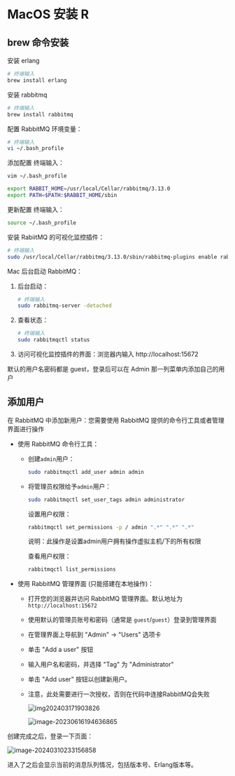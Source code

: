 # MacOS 安装 R

## brew 命令安装

安装 erlang

```bash
# 终端输入
brew install erlang
```

安装 rabbitmq

```bash
# 终端输入
brew install rabbitmq
```

配置 RabbitMQ 环境变量：

```bash
# 终端输入
vi ~/.bash_profile
```

添加配置 终端输入：

```bash
vim ~/.bash_profile

export RABBIT_HOME=/usr/local/Cellar/rabbitmq/3.13.0
export PATH=$PATH:$RABBIT_HOME/sbin 
```

更新配置 终端输入：

```bash
source ~/.bash_profile
```

安装 RabiitMQ 的可视化监控插件：

```bash
# 终端输入
sudo /usr/local/Cellar/rabbitmq/3.13.0/sbin/rabbitmq-plugins enable rabbitmq_management
```

Mac 后台启动 RabbitMQ：

1. 后台启动：

   ```bash
   # 终端输入
   sudo rabbitmq-server -detached 
   ```

2. 查看状态：

   ```bash
   # 终端输入
   sudo rabbitmqctl status
   ```

3. 访问可视化监控插件的界面：浏览器内输入 http://localhost:15672

默认的用户名密码都是 guest，登录后可以在 Admin 那一列菜单内添加自己的用户

## 添加用户

在 RabbitMQ 中添加新用户：您需要使用 RabbitMQ 提供的命令行工具或者管理界面进行操作

- 使用 RabbitMQ 命令行工具：

  - 创建`admin`用户：

    ```bash
    sudo rabbitmqctl add_user admin admin
    ```

  - 将管理员权限给予`admin`用户：

    ```bash
    sudo rabbitmqctl set_user_tags admin administrator
    ```

    设置用户权限：

    ```bash
    rabbitmqctl set_permissions -p / admin ".*" ".*" ".*"
    ```

    说明：此操作是设置admin用户拥有操作虚拟主机/下的所有权限

    查看用户权限：

    ```bash
    rabbitmqctl list_permissions
    ```

- 使用 RabbitMQ 管理界面 (只能搭建在本地操作)：

  - 打开您的浏览器并访问 RabbitMQ 管理界面。默认地址为 `http://localhost:15672`

  - 使用默认的管理员账号和密码（通常是 `guest`/`guest`）登录到管理界面

  - 在管理界面上导航到 "Admin" -> "Users" 选项卡

  - 单击 "Add a user" 按钮

  - 输入用户名和密码，并选择 "Tag" 为 "Administrator"

  - 单击 "Add user" 按钮以创建新用户。

  - 注意，此处需要进行一次授权，否则在代码中连接RabbitMQ会失败

    ![img202403171903826](https://fastly.jsdelivr.net/gh/LetengZzz/img@main/java/mq/202412101626696.png)

    ![image-20230616194636865](https://fastly.jsdelivr.net/gh/LetengZzz/img@main/java/mq/202412101626686.png)

创建完成之后，登录一下页面：

![image-20240310233156858](https://fastly.jsdelivr.net/gh/LetengZzz/img@main/java/mq/202412101626935.png)

进入了之后会显示当前的消息队列情况，包括版本号、Erlang版本等。

